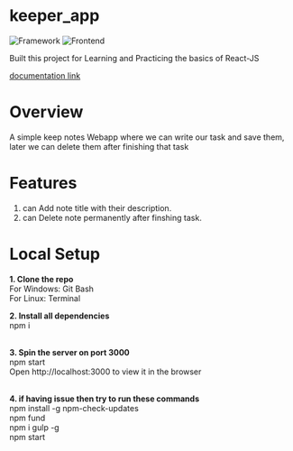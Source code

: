 # keeper_app </hr>

![Framework](https://img.shields.io/badge/Framework-RractJs-red)
![Frontend](https://img.shields.io/badge/Frontend-HTML/CSS/JS-green)

Built this project for Learning and Practicing the basics of React-JS

[documentation link](https://docs.google.com/document/d/1lUxrAwOHD4NpXEiNzpjfIm82YD7fBnIbhQVDbYPGP0o/edit?usp=sharing)

# Overview
A simple keep notes Webapp where we can write our task and save them, later we can delete them after finishing that task



# Features

1. can Add note title with their description.
2. can Delete note permanently after finshing task.


# Local Setup <br />

<strong>1. Clone the repo</strong> <br />
For Windows: Git Bash<br />
For Linux: Terminal<br />

<strong>2. Install all dependencies</strong> <br />
npm i <br /><br />

<strong>3. Spin the server on port 3000</strong><br />
npm start<br />
Open http://localhost:3000 to view it in the browser <br /><br />

<strong>4. if having issue then try to run these commands</strong><br />
npm install -g npm-check-updates<br />
npm fund<br />
npm i gulp -g<br />
npm start<br /><br /><br />
